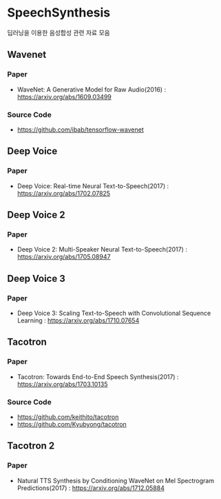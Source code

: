 # SpeechSynthesis
딥러닝을 이용한 음성합성 관련 자료 모음

## Wavenet
### Paper
* WaveNet: A Generative Model for Raw Audio(2016) : https://arxiv.org/abs/1609.03499

### Source Code
* https://github.com/ibab/tensorflow-wavenet

## Deep Voice
### Paper
* Deep Voice: Real-time Neural Text-to-Speech(2017) : https://arxiv.org/abs/1702.07825

## Deep Voice 2
### Paper
* Deep Voice 2: Multi-Speaker Neural Text-to-Speech(2017) : https://arxiv.org/abs/1705.08947

## Deep Voice 3
### Paper
* Deep Voice 3: Scaling Text-to-Speech with Convolutional Sequence Learning : https://arxiv.org/abs/1710.07654

## Tacotron
### Paper
* Tacotron: Towards End-to-End Speech Synthesis(2017) : https://arxiv.org/abs/1703.10135

### Source Code
* https://github.com/keithito/tacotron
* https://github.com/Kyubyong/tacotron

## Tacotron 2
### Paper
* Natural TTS Synthesis by Conditioning WaveNet on Mel Spectrogram Predictions(2017) : https://arxiv.org/abs/1712.05884
